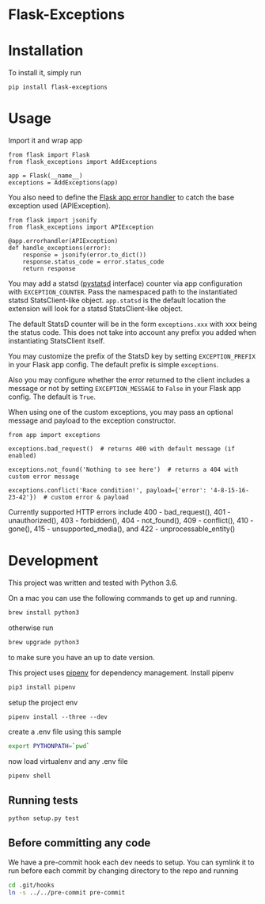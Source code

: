 Flask-Exceptions
================

# Installation

To install it, simply run

    pip install flask-exceptions

# Usage

Import it and wrap app

    from flask import Flask
    from flask_exceptions import AddExceptions

    app = Flask(__name__)
    exceptions = AddExceptions(app)

You also need to define the
[Flask app error handler](http://flask.pocoo.org/docs/0.12/patterns/errorpages/#error-handlers)
to catch the base exception used (APIException).

    from flask import jsonify
    from flask_exceptions import APIException

    @app.errorhandler(APIException)
    def handle_exceptions(error):
        response = jsonify(error.to_dict())
        response.status_code = error.status_code
        return response

You may add a statsd ([pystatsd](https://pypi.python.org/pypi/pystatsd/) interface) counter via app
configuration with `EXCEPTION_COUNTER`.  Pass the namespaced path to the instantiated statsd
StatsClient-like object.
`app.statsd` is the default location the extension will look for a statsd StatsClient-like object.

The default StatsD counter will be in the form `exceptions.xxx` with xxx being the status code.
This does not take into account any prefix you added when instantiating StatsClient itself.

You may customize the prefix of the StatsD key by setting `EXCEPTION_PREFIX` in your Flask
app config. The default prefix is simple `exceptions`.

Also you may configure whether the error returned to the client includes a message or not by
setting `EXCEPTION_MESSAGE` to `False` in your Flask app config. The default is `True`.

When using one of the custom exceptions, you may pass an optional message and payload to the
exception constructor.

    from app import exceptions

    exceptions.bad_request()  # returns 400 with default message (if enabled)

    exceptions.not_found('Nothing to see here')  # returns a 404 with custom error message

    exceptions.conflict('Race condition!', payload={'error': '4-8-15-16-23-42'})  # custom error & payload

Currently supported HTTP errors include 400 - bad_request(), 401 - unauthorized(), 403 -
forbidden(), 404 - not_found(), 409 - conflict(), 410 - gone(), 415 - unsupported_media(),
and 422 - unprocessable_entity()

# Development

This project was written and tested with Python 3.6.

On a mac you can use the following commands to get up and running.
``` bash
brew install python3
```
otherwise run
``` bash
brew upgrade python3
```
to make sure you have an up to date version.

This project uses [pipenv](https://docs.pipenv.org) for dependency management. Install pipenv
``` bash
pip3 install pipenv
```

setup the project env
``` base
pipenv install --three --dev
```

create a .env file using this sample
``` bash
export PYTHONPATH=`pwd`
```

now load virtualenv and any .env file
```bash
pipenv shell
```

## Running tests

``` bash
python setup.py test
```

## Before committing any code

We have a pre-commit hook each dev needs to setup.
You can symlink it to run before each commit by changing directory to the repo and running

``` bash
cd .git/hooks
ln -s ../../pre-commit pre-commit
```
